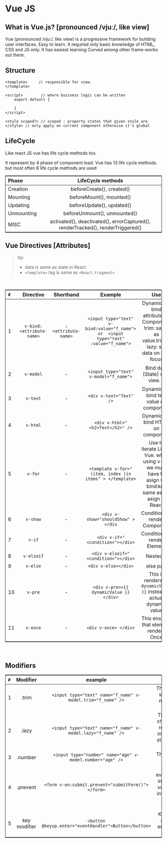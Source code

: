 # Vue JS
    
## What is Vue.js? [pronounced /vjuː/, like view]

Vue (pronounced /vjuː/, like view) is a progressive framework for building user interfaces. Easy to learn. It required only basic knowledge of HTML, CSS and JS only. It has easiest learning Curved among other frame-works out there.

## Structure 
```
<template>     // responsible for view.
</template>

<script>        // where business logic can be written
    export default {

    }
</script>

<style scoped?> // scoped : property states that given style are 
</style> // only apply on current component otherwise it's global

```



<style>
    table {
        text-align: center;
        width: 100%;
        border: 1px solid;
    }

    th {
        text-align: center;
    }

    th:first-child {
        text-align: left;
    }



    td:first-child {
        text-align: left;
    }
</style>

## LifeCycle
Like react JS vue has life cycle methods too.

It represent by 4 phase of component load. Vue has 13 life cycle methods. but most often 8 life cycle methods are used



Phase|LifeCycle methods
--- | --- 
Creation | beforeCreate(), created()
Mounting | beforeMount(), mounted()
Updating | beforeUpdate(), updated()
Unmounting | beforeUnmount(), unmounted()
MISC | activated(), deactivated(), errorCaptured(), renderTracked(), renderTriggered()


## Vue Directives [Attributes]

>  tip:  
> - data is same as state in React
> - `<template>` tag is same as `<React.Fragment>`

<br>

`#` | Directive | Shorthand | Example | Use | Extra
--- | --- | --- | --- | --- | --- 
1 | `v-bind:<attribute-name>` | `:<attribute-name>` | <div> `<input type="text" v-bind:value="f_name">  or  <input type="text" :value="f_name">`</div> | Dynamically bind attribute on Component. trim: same as value.trim(). lazy: set data on lose focus | `<input type="text" v-bind:value.trim.lazy="f_name">`
2 | `v-model` | - | `<input type="text" v-model="f_name">` | Bind data [State] with view. v  |  `<input type="text" v-model.trim="f_name"> or <input type="text" v-model.trim.lazy="f_name">`  
3 | `v-text`| - | `<div v-text="Text" />`| Dynamically bind text value on component | -
4 | `v-html`| - | `<div v-html="<h2>Text</h2>" />`| Dynamically bind HTML on component | -
5 | `v-for`| - |`<template v-for="(item, index )in items" > </template>`| Use to iterate List in Vue. while using v-for we must have to asign v-bind:key same as we asign in React | - 
6 | `v-show` | - | `<div v-show="shouldShow" ></div` | Conditionally render Component | -
7 | `v-if` | - | `<div v-if="<condition>"></div>` | Conditionally render Element | -
8 | `v-elseif` | - | `<div v-elseif="<condition>"></div>` | Nested if  | - 
9 | `v-else` | -  |`<div v-else></div>`| else part | -
10 | `v-pre` | - | `<div v-pre>>{{ dynamicValue }}</div>` | This is renders `{{ dynamicValue }}` instead of actual dynamic value | -
11 | `v-once` | - | `<div v-once> </div>` | This ensures that element renders Once | -
 
 </br>

## Modifiers

`#` | Modifier | example | use
--- | --- | --- | ---
1 | .trim | `<input type="text" name="f_name" v-model.trim="f_name" />` | This will ignore white-space in input so no need to take care of blank data.
2 | .lazy | `<input type="text" name="f_name" v-model.lazy="f_name" />` | This will ensure input change not cause re-render onChange of input, it will reflect on state after input focus lose.
3 | .number | `<input type="number" name="age" v-model.number="age" />` | This will add input text number in state.
4 | .prevent | `<form v-on:submit.prevent="submitForm()"></form>` | This is act as event.preventDefault() in submit form event. vue  will automatically invoke preventDefault by using .prevent modifier.
5 | key modifier | `<button @keyup.enter="eventHandler">Button</button>` | Key modifier provide all keys including [ enter, alt, cntl, shift, .. etc. ]



